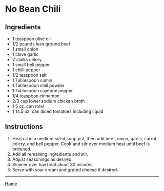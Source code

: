 # No Bean Chili

## Ingredients
- 1 teaspoon olive oil
- 1/2 pounds lean ground beef
- 1 small onion
- 1 clove garlic
- 2 stalks celery
- 1 small bell pepper
- 1 chilli pepper
- 1/2 teaspoon salt
- 1 Tablespoon cumin
- 1 Tablespoon chili powder
- 1 Tablespoon cayenne pepper
- 1/4 teaspoon cinnamon
- 2/3 cup lower sodium chicken broth
- 1 5 oz. can rotel
- 1 14.5 oz. can diced tomatoes including liquid

## Instructions
1. Heat oil in a medium sized soup pot, then add beef, onion, garlic, carrot, celery, and bell pepper. Cook and stir over medium heat until beef is browned.
1. Add all remaining ingredients and stir.
1. Adjust seasonings as desired.
1. Simmer over low heat about 30 minutes.
1. Serve with sour cream and grated cheese if desired.

---
[Home](../)
